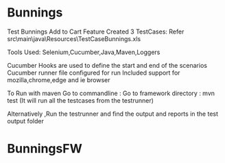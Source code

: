 # Bunnings
Test Bunnings Add to Cart Feature
Created 3 TestCases: Refer src\main\java\Resources\TestCaseBunnings.xls


Tools Used:
Selenium,Cucumber,Java,Maven,Loggers

Cucumber Hooks are used to define the start and end of the scenarios
Cucumber runner file configured for run
Included support for mozilla,chrome,edge and ie browser


To Run with maven
Go to commandline : Go to framework directory : mvn test (It will run all the testcases from the testrunner)

Alternatively ,Run the testrunner and find the output and reports in the test output folder
# BunningsFW
